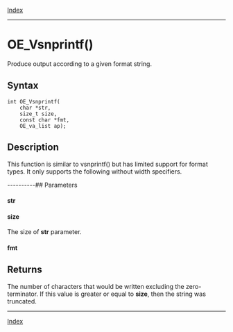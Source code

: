 [Index](index.md)

---
# OE_Vsnprintf()

Produce output according to a given format string.

## Syntax

    int OE_Vsnprintf(
        char *str,
        size_t size,
        const char *fmt,
        OE_va_list ap);
## Description 

This function is similar to vsnprintf() but has limited support for format types. It only supports the following without width specifiers.

----------## Parameters

#### str

#### size

The size of **str** parameter.

#### fmt

## Returns

The number of characters that would be written excluding the zero-terminator. If this value is greater or equal to **size**, then the string was truncated.

---
[Index](index.md)

